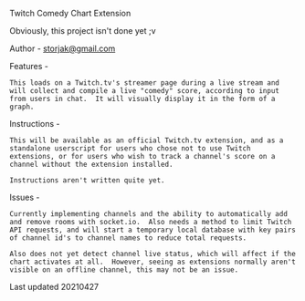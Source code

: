Twitch Comedy Chart Extension

Obviously, this project isn't done yet ;v

Author - storjak@gmail.com

Features -

    This loads on a Twitch.tv's streamer page during a live stream and will collect and compile a live "comedy" score, according to input from users in chat.  It will visually display it in the form of a graph.

Instructions -
    
    This will be available as an official Twitch.tv extension, and as a standalone userscript for users who chose not to use Twitch extensions, or for users who wish to track a channel's score on a channel without the extension installed.

    Instructions aren't written quite yet.

Issues -

    Currently implementing channels and the ability to automatically add and remove rooms with socket.io.  Also needs a method to limit Twitch API requests, and will start a temporary local database with key pairs of channel id's to channel names to reduce total requests.

    Also does not yet detect channel live status, which will affect if the chart activates at all.  However, seeing as extensions normally aren't visible on an offline channel, this may not be an issue.

Last updated 20210427